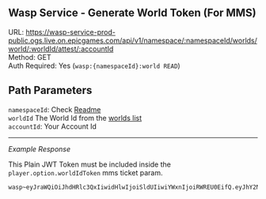 ## Wasp Service - Generate World Token (For MMS)

URL: https://wasp-service-prod-public.ogs.live.on.epicgames.com/api/v1/namespace/:namespaceId/worlds/world/:worldId/attest/:accountId \
Method: GET \
Auth Required: Yes (`wasp:{namespaceId}:world READ`)

## Path Parameters

`namespaceId`: Check [Readme](../README.md) <br/>
`worldId` The World Id from the [worlds list](./AccountAccessibleWorld.md) <br/>
`accountId`: Your Account Id

---

_Example Response_

This Plain JWT Token must be included inside the `player.option.worldIdToken` mms ticket param.

```
wasp~eyJraWQiOiJhdHRlc3QxIiwidHlwIjoiSldUIiwiYWxnIjoiRWREU0EifQ.eyJhY2NvdW50SWQiOiI5NGIxNTY5NTA2YjA0ZjlmODU1N2FmNjExZThjNWU0NyIsIm5hbWVzcGFjZUlkIjoiZm4iLCJ3b3JsZElkIjoiODJhMGZhMzhhN2IyNDViY2E3MGJiNWY1MGJhOGQxOGUiLCJpc3MiOiJlcGljZ2FtZXMiLCJleHAiOjE3MDE2MjY0MjYsImlhdCI6MTcwMTYyNjEyNn0.JRjX2xD1JnIUGbXGlGdasGGhPcuZ6KdIWJSer_GCJBoAISws8grT10CIPplnzTMM8xujN1CqF4uCw5yx1NlhAA
```

